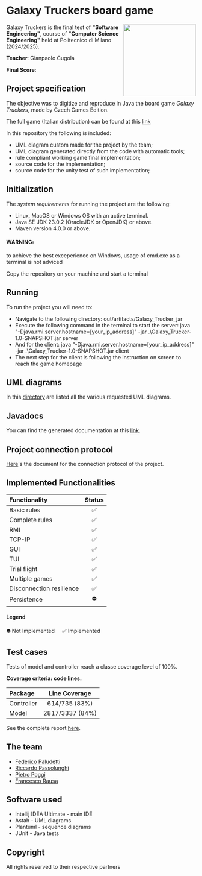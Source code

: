 
# Galaxy Truckers board game




<img src="https://github.com/PietroPoggi/ing-sw-2025-Poggi-Paludetti-Passolunghi-Rausa/blob/quasi_main_3/Galaxy_Trucker/src/main/resources/galaxy-trucker_sx_SITO___optimized_600_600%20(1).jpg" width=192px height=192 px align="right" />









Galaxy Truckers is the final test of **"Software Engineering"**, course of **"Computer Science Engineering"** held at Politecnico di Milano (2024/2025).

**Teacher**: Gianpaolo Cugola

**Final Score**:

## Project specification
The objective was to digitize and reproduce in Java the board game *Galaxy Truckers*, made by Czech Games Edition. 

The full game (Italian distribution) can be found at this [link](https://www.craniocreations.it/prodotto/galaxy-trucker)

In this repository the following is included:
* UML diagram custom made for the project by the team;
* UML diagram generated directly from the code with automatic tools;
* rule compliant working game final implementation;
* source code for the implementation;
* source code for the unity test of such implementation;


<!--

## About the project


| **[Installation][installation-link]**     | **[Compiling][compiling-link]**     |    **[Running][running-link]**       | **[Javadocs][javadocs]** | **[Troubleshooting][troubleshooting-link]**
|-------------------------------------|-------------------------------------|-------------------------------------|-------------------------------------|-------------------------------------|
| [![i1][installation-image]][installation-link] | [![i2][compiling-image]][compiling-link] | [![i4][running-image]][running-link] | [![i3][javadocs-image]][javadocs] | [![i5][troubleshooting-image]][troubleshooting-link]
-->



## Initialization

The *system requirements* for running the project are the following:
* Linux, MacOS or Windows OS with an active terminal.
* Java SE JDK 23.0.2 (OracleJDK or OpenJDK) or above.
* Maven version 4.0.0 or above.

#### WARNING:
to achieve the best exceperience on Windows, usage of cmd.exe as a terminal is not adviced


Copy the repository on your machine and start a terminal




## Running

To run the project you will need to:

* Navigate to the following directory: out/artifacts/Galaxy_Trucker_jar
* Execute the following command in the terminal to start the server: java "-Djava.rmi.server.hostname=[your_ip_address]" -jar .\Galaxy_Trucker-1.0-SNAPSHOT.jar server
* And for the client: java "-Djava.rmi.server.hostname=[your_ip_address]" -jar .\Galaxy_Trucker-1.0-SNAPSHOT.jar client
* The next step for the client is following the instruction on screen to reach the game homepage


## UML diagrams

In this [directory](https://github.com/PietroPoggi/ing-sw-2025-Poggi-Paludetti-Passolunghi-Rausa/tree/main/Galaxy_Trucker/deliverables/UML) are listed all the various requested UML diagrams.


## Javadocs

You can find the generated documentation at this [link](https://github.com/PietroPoggi/ing-sw-2025-Poggi-Paludetti-Passolunghi-Rausa/tree/main/Galaxy_Trucker/deliverables/javadoc).


## Project connection protocol

[Here](https://github.com/PietroPoggi/ing-sw-2025-Poggi-Paludetti-Passolunghi-Rausa/blob/main/Galaxy_Trucker/deliverables/UML/connection%20protocol.pdf)'s the document for the connection protocol of the project. 



## Implemented Functionalities

| Functionality | Status |
|:-----------------------|:------------------------------------:|
| Basic rules | ✅ |
| Complete rules | ✅ |
| RMI |✅ |
| TCP-IP |✅ |
| GUI | ✅ |
| TUI |✅ |
| Trial flight | ✅ |
| Multiple games | ✅|
| Disconnection resilience | ✅|
| Persistence |⛔|

#### Legend
⛔ Not Implemented &nbsp;&nbsp;&nbsp;&nbsp;✅ Implemented


## Test cases
Tests of model and controller reach a classe coverage level of 100%.

**Coverage criteria: code lines.**

| Package | Line Coverage |
|:-----------------------|:------------------------------------:|
| Controller  |614/735 (83%)
| Model | 2817/3337 (84%)


See the complete report [here](https://github.com/PietroPoggi/ing-sw-2025-Poggi-Paludetti-Passolunghi-Rausa/blob/main/Galaxy_Trucker/deliverables/Coverage.png).

## The team

* [Federico Paludetti](https://github.com/PaluFede)
* [Riccardo Passolunghi](https://github.com/passo-polimi)
* [Pietro Poggi](https://github.com/PietroPoggi)
* [Francesco Rausa](https://github.com/Francesco2035)


## Software used

* Intellij IDEA Ultimate - main IDE
* Astah - UML diagrams
* Plantuml - sequence diagrams
* JUnit - Java tests


## Copyright
All rights reserved to their respective partners






